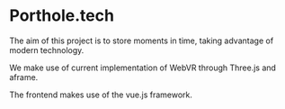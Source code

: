 # Porthole.tech 
The aim of this project is to store moments in time, taking advantage of modern technology.

We make use of current implementation of WebVR through Three.js and aframe.

The frontend makes use of the vue.js framework.
